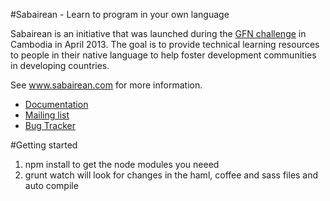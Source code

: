 #Sabairean - Learn to program in your own language

Sabairean is an initiative that was launched during the [GFN
challenge](http://www.gfnchallenge.org) in Cambodia in April 2013. The
goal is to provide technical learning resources to people in their
native language to help foster development communities in developing
countries.

See www.sabairean.com for more information.

* [Documentation](https://github.com/joshuavial/sabairean/wiki)
* [Mailing
  list](https://groups.google.com/forum/?fromgroups#!forum/sabaireanapp)
* [Bug Tracker](https://github.com/joshuavial/sabairean/wiki)

#Getting started

1. npm install to get the node modules you neeed
2. grunt watch will look for changes in the haml, coffee and sass files
and auto compile

##
